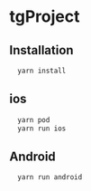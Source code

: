 # tgProject

## Installation 

```bash 
  yarn install
```
##  ios
```bash
  yarn pod
  yarn run ios
```
## Android
```bash
  yarn run android
```

